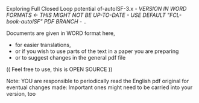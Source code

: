Exploring Full Closed Loop potential of-autoISF-3.x   *- VERSION IN WORD FORMATS <- THIS MIGHT NOT BE UP-TO-DATE - USE DEFAULT "FCL-book-autoISF" PDF BRANCH -* ..                           

Documents are given in WORD format here, 
   * for easier translations,
   * or if you wish to use parts of the text in a paper you are preparing
   * or to suggest changes in the general pdf file
     
(( Feel free to use, this is OPEN SOURCE ))

Note: YOU are responsible to periodically read the English pdf original for eventual changes made: Important ones might need to be carried into your version, too

